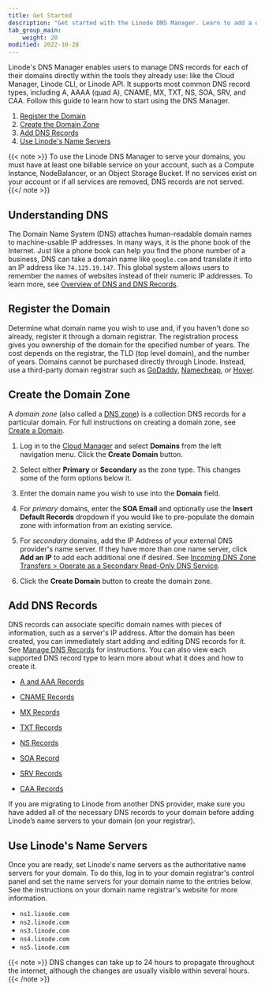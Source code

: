 ```yaml
---
title: Get Started
description: "Get started with the Linode DNS Manager. Learn to add a domain and add DNS records."
tab_group_main:
    weight: 20
modified: 2022-10-28
---
```


Linode's DNS Manager enables users to manage DNS records for each of their domains directly within the tools they already use: like the Cloud Manager, Linode CLI, or Linode API. It supports most common DNS record types, including A, AAAA (quad A), CNAME, MX, TXT, NS, SOA, SRV, and CAA. Follow this guide to learn how to start using the DNS Manager.

1. [Register the Domain](#register-the-domain)
1. [Create the Domain Zone](#create-the-domain-zone)
1. [Add DNS Records](#add-dns-records)
1. [Use Linode's Name Servers](#use-linodes-name-servers)

{{< note >}}
To use the Linode DNS Manager to serve your domains, you must have at least one billable service on your account, such as a Compute Instance, NodeBalancer, or an Object Storage Bucket. If no services exist on your account or if all services are removed, DNS records are not served.
{{</ note >}}

## Understanding DNS

The Domain Name System (DNS) attaches human-readable domain names to machine-usable IP addresses. In many ways, it is the phone book of the Internet. Just like a phone book can help you find the phone number of a business, DNS can take a domain name like `google.com` and translate it into an IP address like `74.125.19.147`. This global system allows users to remember the names of websites instead of their numeric IP addresses. To learn more, see [Overview of DNS and DNS Records](/docs/guides/dns-overview/).

## Register the Domain

Determine what domain name you wish to use and, if you haven't done so already, register it through a domain registrar. The registration process gives you ownership of the domain for the specified number of years. The cost depends on the registrar, the TLD (top level domain), and the number of years. Domains cannot be purchased directly through Linode. Instead, use a third-party domain registrar such as [GoDaddy](https://www.godaddy.com/), [Namecheap](https://www.namecheap.com/), or [Hover](https://www.hover.com/).

## Create the Domain Zone

A *domain zone* (also called a [DNS zone](https://en.wikipedia.org/wiki/DNS_zone)) is a collection DNS records for a particular domain. For full instructions on creating a domain zone, see [Create a Domain](/docs/products/networking/dns-manager/guides/create-domain/).

1. Log in to the [Cloud Manager](https://cloud.linode.com/) and select **Domains** from the left navigation menu. Click the **Create Domain** button.

1. Select either **Primary** or **Secondary** as the zone type. This changes some of the form options below it.

1. Enter the domain name you wish to use into the **Domain** field.

1. For *primary* domains, enter the **SOA Email** and optionally use the **Insert Default Records** dropdown if you would like to pre-populate the domain zone with information from an existing service.

1. For *secondary* domains, add the IP Address of your external DNS provider's name server. If they have more than one name server, click **Add an IP** to add each additional one if desired. See [Incoming DNS Zone Transfers > Operate as a Secondary Read-Only DNS Service](/docs/products/networking/dns-manager/guides/incoming-dns-zone-transfers/#operate-as-a-secondary-read-only-dns-service).

1. Click the **Create Domain** button to create the domain zone.

## Add DNS Records

DNS records can associate specific domain names with pieces of information, such as a server's IP address. After the domain has been created, you can immediately start adding and editing DNS records for it. See [Manage DNS Records](/docs/products/networking/dns-manager/guides/manage-dns-records/) for instructions. You can also view each supported DNS record type to learn more about what it does and how to create it.

- [A and AAA Records](/docs/products/networking/dns-manager/guides/a-record/)

- [CNAME Records](/docs/products/networking/dns-manager/guides/cname-record/)

- [MX Records](/docs/products/networking/dns-manager/guides/mx-record/)

- [TXT Records](/docs/products/networking/dns-manager/guides/txt-record/)

- [NS Records](/docs/products/networking/dns-manager/guides/ns-record/)

- [SOA Record](/docs/products/networking/dns-manager/guides/soa-record/)

- [SRV Records](/docs/products/networking/dns-manager/guides/srv-record/)

- [CAA Records](/docs/products/networking/dns-manager/guides/caa-record/)

If you are migrating to Linode from another DNS provider, make sure you have added all of the necessary DNS records to your domain before adding Linode’s name servers to your domain (on your registrar).

## Use Linode's Name Servers

Once you are ready, set Linode's name servers as the authoritative name servers for your domain. To do this, log in to your domain registrar's control panel and set the name servers for your domain name to the entries below. See the instructions on your domain name registrar's website for more information.

- `ns1.linode.com`
- `ns2.linode.com`
- `ns3.linode.com`
- `ns4.linode.com`
- `ns5.linode.com`

{{< note >}}
DNS changes can take up to 24 hours to propagate throughout the internet, although the changes are usually visible within several hours.
{{< /note >}}